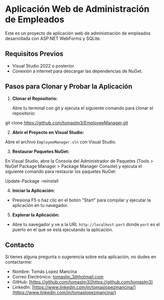 # Aplicación Web de Administración de Empleados

Este es un proyecto de aplicación web de administración de empleados desarrollada con ASP.NET WebForms y SQLite.

## Requisitos Previos

- Visual Studio 2022 o posterior.
- Conexión a internet para descargar las dependencias de NuGet.

## Pasos para Clonar y Probar la Aplicación

1. **Clonar el Repositorio:**

   Abre tu terminal con git y ejecuta el siguiente comando para clonar el repositorio:

git clone https://github.com/tomaslm3/EmployeeManager.git

2. **Abrir el Proyecto en Visual Studio:**

Abre el archivo `EmployeeManager.sln` con Visual Studio.

3. **Restaurar Paquetes NuGet:**

En Visual Studio, abre la Consola del Administrador de Paquetes (Tools > NuGet Package Manager > Package Manager Console) y ejecuta el siguiente comando para restaurar los paquetes NuGet:

Update-Package -reinstall

4. **Iniciar la Aplicación:**

- Presiona F5 o haz clic en el botón "Start" para compilar y ejecutar la aplicación en tu navegador.

5. **Explorar la Aplicación:**

- Abre tu navegador y ve a la URL `http://localhost:port` donde `port` es el puerto en el que se está ejecutando la aplicación.

## Contacto

Si tienes alguna pregunta o sugerencia sobre esta aplicación, no dudes en contactarme:

- Nombre: Tomás Lopez Mancina
- Correo Electrónico: tomaslm_3@hotmail.com
- GitHub: [https://github.com/tomaslm3](https://github.com/tomaslm3)
- LinkedIn: [https://www.linkedin.com/in/tomaslopezmancina/](https://www.linkedin.com/in/tomaslopezmancina/)
